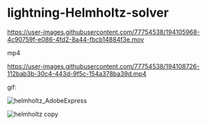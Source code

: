 # lightning-Helmholtz-solver
 


https://user-images.githubusercontent.com/77754538/194105968-4c90759f-e086-4fd2-8a44-fbcb14884f3e.mov

mp4



https://user-images.githubusercontent.com/77754538/194108726-112bab3b-30c4-443d-9f5c-154a378ba39d.mp4





gif:

![helmholtz_AdobeExpress](https://user-images.githubusercontent.com/77754538/194107187-974f32a8-5ac7-4fd6-8ff7-719e175df617.gif)

![helmholtz copy](https://user-images.githubusercontent.com/77754538/194107901-dbcb7a8c-e48b-4e10-b587-d7b045d80be8.gif)

